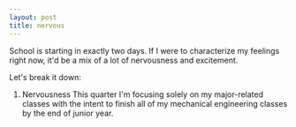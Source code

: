 ```yaml
---
layout: post
title: nervous
---
```


School is starting in exactly two days. If I were to characterize my feelings right now, it'd be a mix of a lot of nervousness and excitement. 

Let's break it down: 

1. Nervousness 
  This quarter I'm focusing solely on my major-related classes with the intent to finish all of my mechanical engineering classes by the end of junior year.
